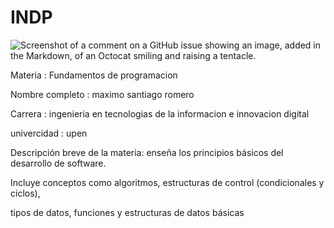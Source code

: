 # INDP
![Screenshot of a comment on a GitHub issue showing an image, added in the Markdown, of an Octocat smiling and raising a tentacle.](https://www.programaenlinea.net/wp-content/uploads/2020/07/programacion-tecgurus.net-2.jpg)


Materia : Fundamentos de programacion

Nombre completo : maximo santiago romero

Carrera : ingenieria en tecnologias de la informacion e innovacion digital
 
univercidad : upen

Descripción breve de la materia: enseña los principios básicos del desarrollo de software. 

Incluye conceptos como algoritmos, estructuras de control (condicionales y ciclos),

tipos de datos, funciones y estructuras de datos básicas
